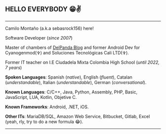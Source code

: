 [DelPanda Blog]: https://delpanda.blogspot.com
## HELLO EVERYBODY 😁✌

---
Camilo Montaño (a.k.a sebasrock156) here!

Software Developer (*since 2007*)

Master of chambers of [DelPanda Blog] and former Android Dev for Cyanogenmod(✞) and Soluciones Tecnológicas Cali LTD(✞).

Former IT teacher on I.E Ciudadela Mixta Colombia High School (*until 2022, 7 years*)

**Spoken Languages**: Spanish (*native*), English (*fluent*), Catalan (*understandable*), Italian (*understandable*), German (*conversational*).

**Known Languages**: C/C++, Java, Python, Assembly, PHP, Basic, JavaScript, LUA, Kotlin, Objetive C.

**Known Frameworks**: Android, .NET, iOS.

**Other ITs**: MariaDB/SQL, Amazon Web Service, Bitbucket, Gitlab, Excel (yeah, rly, try to do a new formula 😂).

---
   
